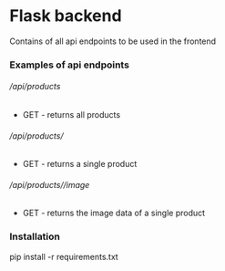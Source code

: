 # Flask backend
Contains of all api endpoints to be used in the frontend
### Examples of api endpoints
###### /api/products
- GET - returns all products
###### /api/products/<id>
- GET - returns a single product
###### /api/products/<id>/image
- GET - returns the image data of a single product

### Installation
pip install -r requirements.txt